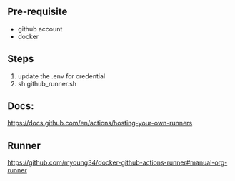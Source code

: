 Pre-requisite
---------------------------------------------------
- github account
- docker

Steps
---------------------------------------------------
1. update the .env for credential
2. sh github_runner.sh

Docs:
---------------------------------------------------
https://docs.github.com/en/actions/hosting-your-own-runners

Runner
---------------------------------------------------
https://github.com/myoung34/docker-github-actions-runner#manual-org-runner
